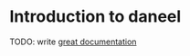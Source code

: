 # Introduction to daneel

TODO: write [great documentation](http://jacobian.org/writing/great-documentation/what-to-write/)
